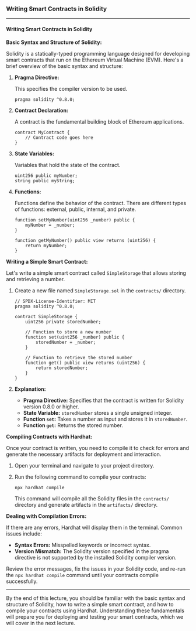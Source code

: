 ### Writing Smart Contracts in Solidity

---

#### Writing Smart Contracts in Solidity

**Basic Syntax and Structure of Solidity:**

Solidity is a statically-typed programming language designed for developing smart contracts that run on the Ethereum Virtual Machine (EVM). Here's a brief overview of the basic syntax and structure:

1. **Pragma Directive:**

   This specifies the compiler version to be used.

   ```solidity
   pragma solidity ^0.8.0;
   ```

2. **Contract Declaration:**

   A contract is the fundamental building block of Ethereum applications.

   ```solidity
   contract MyContract {
       // Contract code goes here
   }
   ```

3. **State Variables:**

   Variables that hold the state of the contract.

   ```solidity
   uint256 public myNumber;
   string public myString;
   ```

4. **Functions:**

   Functions define the behavior of the contract. There are different types of functions: external, public, internal, and private.

   ```solidity
   function setMyNumber(uint256 _number) public {
       myNumber = _number;
   }

   function getMyNumber() public view returns (uint256) {
       return myNumber;
   }
   ```

**Writing a Simple Smart Contract:**

Let's write a simple smart contract called `SimpleStorage` that allows storing and retrieving a number.

1. Create a new file named `SimpleStorage.sol` in the `contracts/` directory.

   ```solidity
   // SPDX-License-Identifier: MIT
   pragma solidity ^0.8.0;

   contract SimpleStorage {
       uint256 private storedNumber;

       // Function to store a new number
       function set(uint256 _number) public {
           storedNumber = _number;
       }

       // Function to retrieve the stored number
       function get() public view returns (uint256) {
           return storedNumber;
       }
   }
   ```

2. **Explanation:**

   - **Pragma Directive:** Specifies that the contract is written for Solidity version 0.8.0 or higher.
   - **State Variable:** `storedNumber` stores a single unsigned integer.
   - **Function `set`:** Takes a number as input and stores it in `storedNumber`.
   - **Function `get`:** Returns the stored number.

**Compiling Contracts with Hardhat:**

Once your contract is written, you need to compile it to check for errors and generate the necessary artifacts for deployment and interaction.

1. Open your terminal and navigate to your project directory.
2. Run the following command to compile your contracts:

   ```bash
   npx hardhat compile
   ```

   This command will compile all the Solidity files in the `contracts/` directory and generate artifacts in the `artifacts/` directory.

**Dealing with Compilation Errors:**

If there are any errors, Hardhat will display them in the terminal. Common issues include:

- **Syntax Errors:** Misspelled keywords or incorrect syntax.
- **Version Mismatch:** The Solidity version specified in the pragma directive is not supported by the installed Solidity compiler version.

Review the error messages, fix the issues in your Solidity code, and re-run the `npx hardhat compile` command until your contracts compile successfully.

---

By the end of this lecture, you should be familiar with the basic syntax and structure of Solidity, how to write a simple smart contract, and how to compile your contracts using Hardhat. Understanding these fundamentals will prepare you for deploying and testing your smart contracts, which we will cover in the next lecture.
